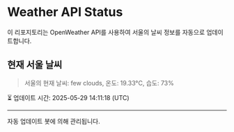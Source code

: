 
# Weather API Status

이 리포지토리는 OpenWeather API를 사용하여 서울의 날씨 정보를 자동으로 업데이트합니다.

## 현재 서울 날씨
> 서울의 현재 날씨: few clouds, 온도: 19.33°C, 습도: 73%

⏳ 업데이트 시간: 2025-05-29 14:11:18 (UTC)

---
자동 업데이트 봇에 의해 관리됩니다.
